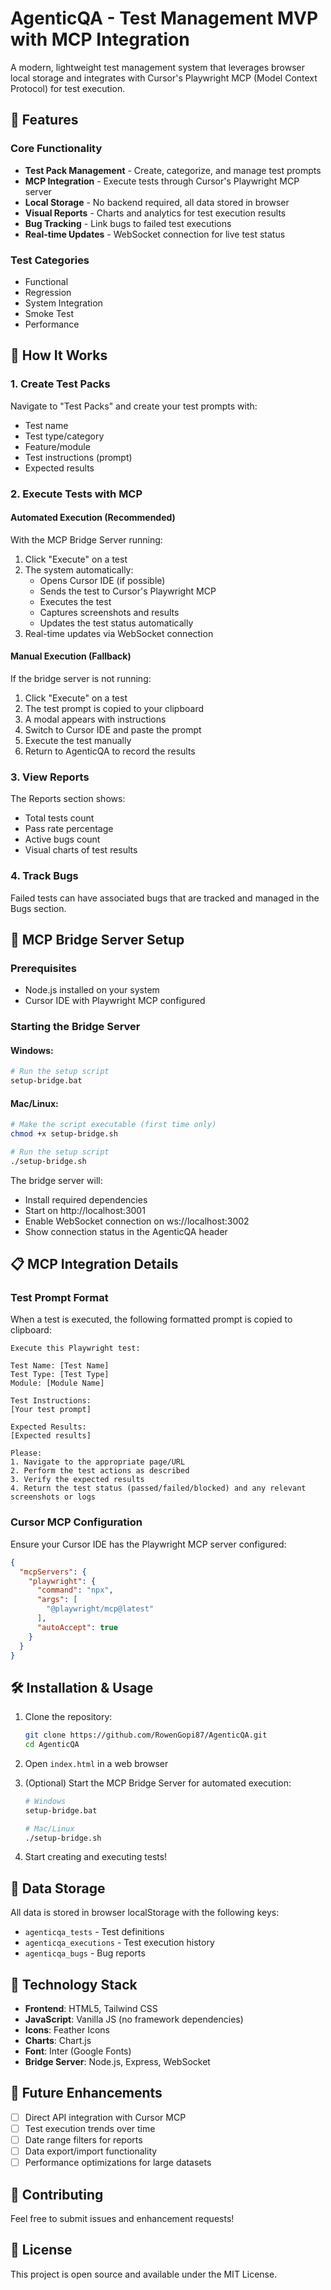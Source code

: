 # AgenticQA - Test Management MVP with MCP Integration

A modern, lightweight test management system that leverages browser local storage and integrates with Cursor's Playwright MCP (Model Context Protocol) for test execution.

## 🚀 Features

### Core Functionality
- **Test Pack Management** - Create, categorize, and manage test prompts
- **MCP Integration** - Execute tests through Cursor's Playwright MCP server
- **Local Storage** - No backend required, all data stored in browser
- **Visual Reports** - Charts and analytics for test execution results
- **Bug Tracking** - Link bugs to failed test executions
- **Real-time Updates** - WebSocket connection for live test status

### Test Categories
- Functional
- Regression
- System Integration
- Smoke Test
- Performance

## 🔧 How It Works

### 1. Create Test Packs
Navigate to "Test Packs" and create your test prompts with:
- Test name
- Test type/category
- Feature/module
- Test instructions (prompt)
- Expected results

### 2. Execute Tests with MCP

#### Automated Execution (Recommended)
With the MCP Bridge Server running:
1. Click "Execute" on a test
2. The system automatically:
   - Opens Cursor IDE (if possible)
   - Sends the test to Cursor's Playwright MCP
   - Executes the test
   - Captures screenshots and results
   - Updates the test status automatically
3. Real-time updates via WebSocket connection

#### Manual Execution (Fallback)
If the bridge server is not running:
1. Click "Execute" on a test
2. The test prompt is copied to your clipboard
3. A modal appears with instructions
4. Switch to Cursor IDE and paste the prompt
5. Execute the test manually
6. Return to AgenticQA to record the results

### 3. View Reports
The Reports section shows:
- Total tests count
- Pass rate percentage
- Active bugs count
- Visual charts of test results

### 4. Track Bugs
Failed tests can have associated bugs that are tracked and managed in the Bugs section.

## 🚀 MCP Bridge Server Setup

### Prerequisites
- Node.js installed on your system
- Cursor IDE with Playwright MCP configured

### Starting the Bridge Server

#### Windows:
```bash
# Run the setup script
setup-bridge.bat
```

#### Mac/Linux:
```bash
# Make the script executable (first time only)
chmod +x setup-bridge.sh

# Run the setup script
./setup-bridge.sh
```

The bridge server will:
- Install required dependencies
- Start on http://localhost:3001
- Enable WebSocket connection on ws://localhost:3002
- Show connection status in the AgenticQA header

## 📋 MCP Integration Details

### Test Prompt Format
When a test is executed, the following formatted prompt is copied to clipboard:

```
Execute this Playwright test:

Test Name: [Test Name]
Test Type: [Test Type]
Module: [Module Name]

Test Instructions:
[Your test prompt]

Expected Results:
[Expected results]

Please:
1. Navigate to the appropriate page/URL
2. Perform the test actions as described
3. Verify the expected results
4. Return the test status (passed/failed/blocked) and any relevant screenshots or logs
```

### Cursor MCP Configuration
Ensure your Cursor IDE has the Playwright MCP server configured:

```json
{
  "mcpServers": {
    "playwright": {
      "command": "npx",
      "args": [
        "@playwright/mcp@latest"
      ],
      "autoAccept": true
    }
  }
}
```

## 🛠 Installation & Usage

1. Clone the repository:
   ```bash
   git clone https://github.com/RowenGopi87/AgenticQA.git
   cd AgenticQA
   ```

2. Open `index.html` in a web browser

3. (Optional) Start the MCP Bridge Server for automated execution:
   ```bash
   # Windows
   setup-bridge.bat
   
   # Mac/Linux
   ./setup-bridge.sh
   ```

4. Start creating and executing tests!

## 💾 Data Storage

All data is stored in browser localStorage with the following keys:
- `agenticqa_tests` - Test definitions
- `agenticqa_executions` - Test execution history
- `agenticqa_bugs` - Bug reports

## 🎨 Technology Stack

- **Frontend**: HTML5, Tailwind CSS
- **JavaScript**: Vanilla JS (no framework dependencies)
- **Icons**: Feather Icons
- **Charts**: Chart.js
- **Font**: Inter (Google Fonts)
- **Bridge Server**: Node.js, Express, WebSocket

## 📝 Future Enhancements

- [ ] Direct API integration with Cursor MCP
- [ ] Test execution trends over time
- [ ] Date range filters for reports
- [ ] Data export/import functionality
- [ ] Performance optimizations for large datasets

## 🤝 Contributing

Feel free to submit issues and enhancement requests!

## 📄 License

This project is open source and available under the MIT License. 